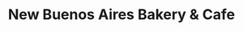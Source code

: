 ---
title: "New Buenos Aires Bakery & Cafe"
url: /burbank/new-buenos-aires-bakery-and-cafe/
shop: bakery
---